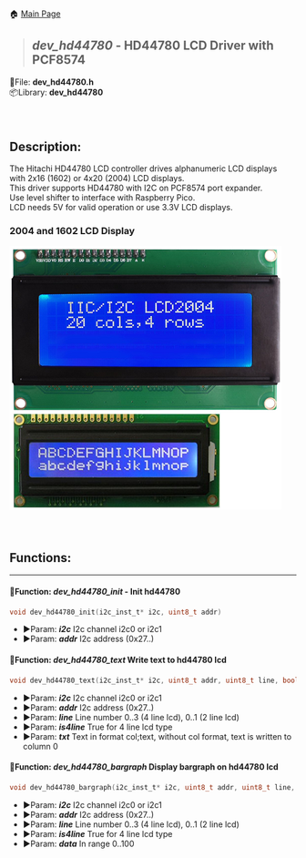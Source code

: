 🏠 [Main Page](../README.md) <br>
>##  ***dev_hd44780*** - HD44780 LCD Driver with PCF8574
💾File: **dev_hd44780.h** <br>
📦Library: **dev_hd44780** <br>
######  <br>
## **Description:** <br>
The Hitachi HD44780 LCD controller drives alphanumeric LCD displays <br>
with 2x16 (1602) or 4x20 (2004) LCD displays. <br>
This driver supports HD44780 with I2C on PCF8574 port expander. <br>
Use level shifter to interface with Raspberry Pico. <br>
LCD needs 5V for valid operation or use 3.3V LCD displays. <br>
### 2004 and 1602 LCD Display <br>
![image](images/hd44780.png) <br>
######  <br>
## **Functions:** <br>
--- 
#### 💠Function:  ***dev_hd44780_init*** - Init hd44780
```c 
void dev_hd44780_init(i2c_inst_t* i2c, uint8_t addr)
```
- ▶️Param:  ***i2c*** I2c channel i2c0 or i2c1 <br>
- ▶️Param:  ***addr*** I2c address (0x27..) <br>

#### 💠Function:  ***dev_hd44780_text*** Write text to hd44780 lcd
```c 
void dev_hd44780_text(i2c_inst_t* i2c, uint8_t addr, uint8_t line, bool is4line, uint8_t* txt)
```
- ▶️Param:  ***i2c*** I2c channel i2c0 or i2c1 <br>
- ▶️Param:  ***addr*** I2c address (0x27..) <br>
- ▶️Param:  ***line*** Line number 0..3 (4 line lcd), 0..1 (2 line lcd) <br>
- ▶️Param:  ***is4line*** True for 4 line lcd type <br>
- ▶️Param:  ***txt*** Text in format col;text, without col format, text is written to column 0 <br>

#### 💠Function:  ***dev_hd44780_bargraph*** Display bargraph on hd44780 lcd
```c 
void dev_hd44780_bargraph(i2c_inst_t* i2c, uint8_t addr, uint8_t line, bool is4line, uint8_t data)
```
- ▶️Param:  ***i2c*** I2c channel i2c0 or i2c1 <br>
- ▶️Param:  ***addr*** I2c address (0x27..) <br>
- ▶️Param:  ***line*** Line number 0..3 (4 line lcd), 0..1 (2 line lcd) <br>
- ▶️Param:  ***is4line*** True for 4 line lcd type <br>
- ▶️Param:  ***data*** In range 0..100 <br>

